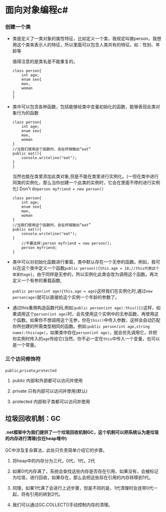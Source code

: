 # 面向对象编程c#

### 创建一个类

* 类是定义了一类对象的属性特征，比如定义一个类，我规定叫做person，我想用这个类来表示人的特征，所以里面可以包含人类共有的特征。如：性别、年龄等
  
  值得注意的是类名是不能重复的。
  
  ```creat a class
  class person{
      int age;
      enum sex{
      man,
      woman
  }
  }
  ```

* 类中可以包含各种函数，包括能够给类中变量初始化的函数，能够表现此类对象行为的函数
  
  ```funation
  class person{
      int age;
      enum sex{
      man,
      woman
  }
  //当我们使用这个函数时，会在终端输出“eat”
  public eat(){
      console.writeline("eat");
  }
  }
  ```
  
  当然也能在类里添加此类对象,但是不能在类里进行实例化。(一但在类中进行同类的实例化，那么当你创建一个此类的实例时，它会在里面不停的进行实例化) Don't do`person myfriend = new person()` 
  
  ```
  class person{
      int age;
      enum sex{
      man,
      woman
  }
  //当我们使用这个函数时，会在终端输出“eat”
  public eat(){
      console.writeline("eat");
  }
      //不要这样:person myfriend = new person();
      person myfriend;
  }
  ```

* 类中可以对初始化函数进行重载，类中默认存在一个无参的函数。例如，我可以在这个类中定义一个函数`public person(){this.age = 18;//this代表这个类里的age}`，由于同样是无参的，所以实例化此类会改为调用这个函数。再次定义一个有参的重载函数,
  
  `public person(int age){this.age = age}`这样我们在实例化时,通过`new person(age)`就可以直接给这个实例一个年龄的参数了。

* 通过this重用构造函数代码,例如:`public person(int age):this(){}`这样，如果调用这个`person(int age)`时，会先使用这个实例中的无参函数，再使用这个函数。如果你不想调用这个无参，你在`this()`中传入参数，这样会自动匹配你所创建的所需类型相同的函数。例如:`public person(int age,string name):this(age)`，如果类中存在`person(int age)`，就会优先调用它，并把你实例时传入的`age`传给它(当然，你不必一定在`this`中传入一个变量，也可以是一个常量。

### 三个访问修饰符

`public`,`private`,`protected`

1. public 内部和外部都可以访问并使用

2. private 只有内部可以访问并使用(默认)

3. protected 内部和子类都可以访问并使用
   
   

## 垃圾回收机制：GC

#### .net框架中为我们提供了一个垃圾回收机制GC，这个机制可以把系统认为是垃圾的内存进行清理(仅在heap堆中)

GC中涉及复杂算法，此处只负责简单介绍它的步骤。

1. 将heap中的内存分为三代，0代，1代，2代

2. 如果0代内存满了，系统会查找这些内存是否存在引用，如果没有，会被标记为垃圾，进行回收，如果存在，那么会把这些存在引用的内存转移到1代。

3. 同理，如果1代满了会进行上述步骤，但是不同的是，1代清理时会连带0代一起，将有引用的转到2代。

4. 我们可以通过GC.COLLECT()手动控制内存的清理。



















